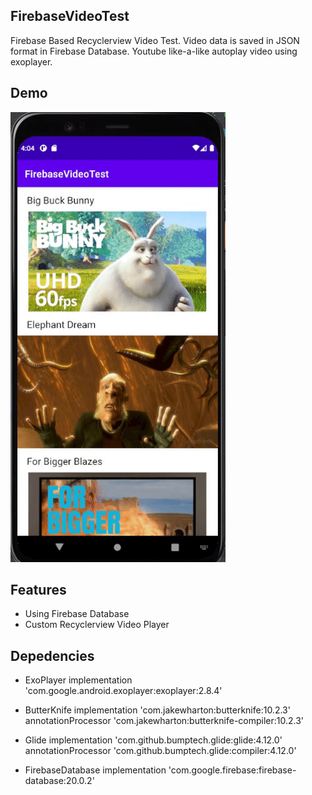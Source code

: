 ## FirebaseVideoTest
Firebase Based Recyclerview Video Test. Video data is saved in JSON format in Firebase Database. Youtube like-a-like autoplay video using exoplayer.

## Demo
![alt text](https://github.com/gabrielmanalu/FirebaseVideoTest/blob/master/firebaseVideo.gif)

## Features
- Using Firebase Database
- Custom Recyclerview Video Player

## Depedencies
 - ExoPlayer
 implementation 'com.google.android.exoplayer:exoplayer:2.8.4'

 - ButterKnife
 implementation 'com.jakewharton:butterknife:10.2.3'
 annotationProcessor 'com.jakewharton:butterknife-compiler:10.2.3'

 - Glide
 implementation 'com.github.bumptech.glide:glide:4.12.0'
 annotationProcessor 'com.github.bumptech.glide:compiler:4.12.0'
 
 - FirebaseDatabase
 implementation 'com.google.firebase:firebase-database:20.0.2'

